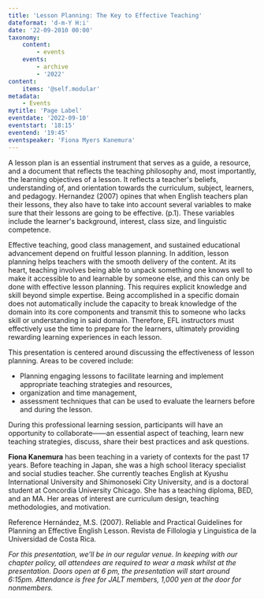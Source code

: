 ```yaml
---
title: 'Lesson Planning: The Key to Effective Teaching'
dateformat: 'd-m-Y H:i'
date: '22-09-2010 00:00'
taxonomy:
    content:
        - events
    events:
        - archive
        - '2022'
content:
    items: '@self.modular'
metadata:
    - Events
mytitle: 'Page Label'
eventdate: '2022-09-10'
eventstart: '18:15'
eventend: '19:45'
eventspeaker: 'Fiona Myers Kanemura'
---
```


A lesson plan is an essential instrument that serves as a guide, a resource, and a document that reflects the teaching philosophy and, most importantly, the learning objectives of a lesson. It reflects a teacher's beliefs, understanding of, and orientation towards the curriculum, subject, learners, and pedagogy. Hernandez (2007) opines that when English teachers plan their lessons, they also have to take into account several variables to make sure that their lessons are going to be effective. (p.1). These variables include the learner's background, interest, class size, and linguistic competence.

Effective teaching, good class management, and sustained educational advancement depend on fruitful lesson planning. In addition, lesson planning helps teachers with the smooth delivery of the content. At its heart, teaching involves being able to unpack something one knows well to make it accessible to and learnable by someone else, and this can only be done with effective lesson planning. This requires explicit knowledge and skill beyond simple expertise. Being accomplished in a specific domain does not automatically include the capacity to break knowledge of the domain into its core components and transmit this to someone who lacks skill or understanding in said domain. Therefore, EFL instructors must effectively use the time to prepare for the learners, ultimately providing rewarding learning experiences in each lesson.

This presentation is centered around discussing the effectiveness of lesson planning. Areas to be covered include:

* Planning engaging lessons to facilitate learning and implement appropriate teaching strategies and resources,
* organization and time management,
* assessment techniques that can be used to evaluate the learners before and during the lesson.

During this professional learning session, participants will have an opportunity to collaborate——an essential aspect of teaching, learn new teaching strategies, discuss, share their best practices and ask questions.

**Fiona Kanemura** has been teaching in a variety of contexts for the past 17 years. Before teaching in Japan, she was a high school literacy specialist and social studies teacher.  She currently teaches English at Kyushu International University and Shimonoseki City University, and is a doctoral student at Concordia University Chicago. She has a teaching diploma, BED, and an MA. Her areas of interest are curriculum design, teaching methodologies, and motivation.

Reference
Hernández, M.S. (2007).  Reliable and Practical Guidelines for Planning an Effective English Lesson. Revista de Fillologia y Linguistica de la Universidad de Costa Rica.

_For this presentation, we'll be in our regular venue. In keeping with our chapter policy, all attendees are required to wear a mask whilst at the presentation.
Doors open at 6 pm, the presentation will start around 6:15pm.
Attendance is free for JALT members, 1,000 yen at the door for nonmembers._

